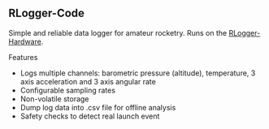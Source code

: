 ## RLogger-Code

Simple and reliable data logger for amateur rocketry. Runs on the [RLogger-Hardware](https://github.com/Celtic-Aeronautics/RLogger-Hardware).

Features
+ Logs multiple channels: barometric pressure (altitude), temperature, 3 axis acceleration and 3 axis angular rate
+ Configurable sampling rates
+ Non-volatile storage
+ Dump log data into .csv file for offline analysis
+ Safety checks to detect real launch event
